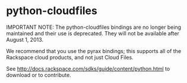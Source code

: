 python-cloudfiles
=================

IMPORTANT NOTE:
The python-cloudfiles bindings are no longer being maintained and their
use is deprecated. They will not be available after August 1, 2013.

We recommend that you use the pyrax bindings; this supports
all of the Rackspace cloud products, and not just Cloud Files.

See http://docs.rackspace.com/sdks/guide/content/python.html to download or to contribute.
